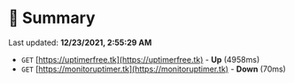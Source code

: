 # 📖 Summary
Last updated: **12/23/2021, 2:55:29 AM**

- `GET` [https://uptimerfree.tk](https://uptimerfree.tk) - **Up** (4958ms)
- `GET` [https://monitoruptimer.tk](https://monitoruptimer.tk) - **Down** (70ms)
